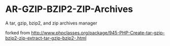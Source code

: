 AR-GZIP-BZIP2-ZIP-Archives
==========================

A tar, gzip, bzip2, and zip archives manager

forked from http://www.phpclasses.org/package/945-PHP-Create-tar-gzip-bzip2-zip-extract-tar-gzip-bzip2-.html